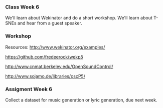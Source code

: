 ### Class Week 6

We'll learn about Wekinator and do a short workshop. 
We'll learn about T-SNEs and hear from a guest speaker.

### Workshop

Resources:
http://www.wekinator.org/examples/

https://github.com/fredeerock/wekp5

http://www.cnmat.berkeley.edu/OpenSoundControl/

http://www.sojamo.de/libraries/oscP5/


### Assigment Week 6

Collect a dataset for music generation or lyric generation, due next week.
